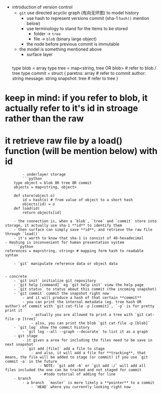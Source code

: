 - introduction of version control
	- `git` use directed acyclic graph (有向无环图) to model history
		- use hash to represent versions commit (sha-1 `hash()` mention below)
		- use terminology to stand for the items to be stored
			- folder -> `tree`
			- file -> `blob` (binary large object)
		- the node before previous commit is immutable
	- the model is something mentioned above
		- surface layer
      ```python 
	type blob = array<byte>
	type tree = map<string, tree OR blob> # refer to blob / tree
	type commit = struct {
		paretns: array<commit> # refer to commit
		author: string
		message: string
		snapshot: tree # refer to tree
	}
# keep in mind: if you refer to blob, it actually refer to it's id in stroage rather than the raw
# it retrieve raw file by a load() function (will be mention below) with id
```
		- underlayer storage
		```python
	type object = blob OR tree OR commit
	objects = map<string, object>

	def store(object o)
		id = hash(o) # from value of object to a short hash
		objects(id) = o
	def load(id)
		return objects[id]
```
		- the connection is, when a `blob`, `tree` and `commit` store into storage, it actually use sha-1 **id** to identify them
		- then surface can simply save **id**, and retrieve the raw file through `load()`
		- it's worth to know that sha-1 is consist of 40-hexadecimal
	- Hashing is inconvenient for human presentation system
		```python
	references = map<string, string> # mapping form hash to readable syntax 
```
	- `git` manipulate reference data or object data


- concrete
	- `git init` initialize git repository
	- `git help [command]` eg `git help init` view the help page
	- `git status` to status about this commit (the incoming snapshot)
	- `git commit` commit the snapshot right now
		- and it will produce a hash of that certain **commit**
		- you can print the internal metadata (eg. tree hash OR author) of commit with `git cat-file -p [commit]`, `-p` is for pretty print it
			- actually you are allowed to print a tree with `git cat-file -p [tree]`
			- also, you can print the blob `git cat-file -p [blob]`
	- `git log` show the commit history
		- `git log --all --graph --decorate` to list it as a graph
	- git stage
		- it gives a area for including the files need to be save in next snapshot
		- `git add [file]` add a file to stage
			- and also, it will add a file for **tracking**, that means, the file will be added to stage (or commit) if you use `git commit -a` in the future
				- NOTE: `git add -A` or `git add :/` will add all files included the one can be tracked and not staged for commit
				- #todo tutorial of adding for line
	- branch
		- a branch  `master` is more likely a **pointer** to a commit
			- `HEAD` where you currently looking right now
	

